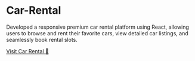 # Car-Rental

Developed a responsive premium car rental platform using React, allowing users to browse and rent their favorite cars, view detailed car listings, and seamlessly book rental slots.

[ Visit Car Rental 🚗 ](https://rental-car-premium.netlify.app/)
